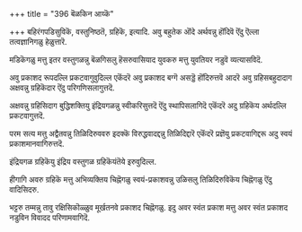 +++
title = "396 बॆळकिन आय्कॆ"

+++
बहिरंगपडिसुविकॆ, वस्तुनिष्ठतॆ, ग्रहिकॆ, इत्यादि. अवु बहुतेक ऒंदे अर्थवन्नु हॊंदिवॆ ऎंदु ऎल्ला तत्वज्ञानिगळु हेळुत्तारॆ.

मडिकॆगळु मत्तु इतर वस्तुगळन्नु बॆळगिसलु हॆसरुवासियाद युवकरु मत्तु युवतियर नडुवॆ व्यत्यासविदॆ.

अवु प्रकाशद रूपदल्लि प्रकटवागुवुदिल्ल एकॆंदरॆ अवु प्रकाशद बग्गॆ असड्डॆ हॊंदिरुत्तवॆ आदरॆ अवु ग्रहिसबहुदादाग अक्षवन्नु ग्रहिकॆदार ऎंदु परिगणिसलागुत्तदॆ.

अक्षवन्नु ग्रहिसिदाग बुद्धिशक्तियु इंद्रियगळन्नु स्वीकरिसुत्तदॆ ऎंदु स्थापिसलागिदॆ एकॆंदरॆ अदु ग्रहिकॆय अर्थदल्लि प्रकटवागुत्तदॆ.

परम सत्य मत्तु अद्वैतवन्नु तिळिदिरुववरु इदक्कॆ विरुद्धवादद्दन्नु तिळिदिद्दारॆ एकॆंदरॆ प्रज्ञॆयु प्रकटवागिद्दरू अदु स्वयं प्रकाशमानवागिरुत्तदॆ.

इंद्रियगळ ग्रहिकॆयु इंद्रिय वस्तुगळ ग्रहिकॆयंतॆये इरुवुदिल्ल.

हीगागि अवरु ग्रहिकॆ मत्तु अभिव्यक्तिय चिह्नॆगळु स्वयं-प्रकाशवन्नु उळिसलु तिळिदिरुविकॆय चिह्नॆगळु ऎंदु वादिसिदरु.

भट्टरु तम्मन्नु तावु रक्षिसिकॊळ्ळुव मूर्खतनवे प्रकाशद चिह्नॆगळु. इदु अवर स्वंत प्रकाश मत्तु अवर स्वंत प्रकाशद नडुविन विवादद परिणामवागिदॆ.

